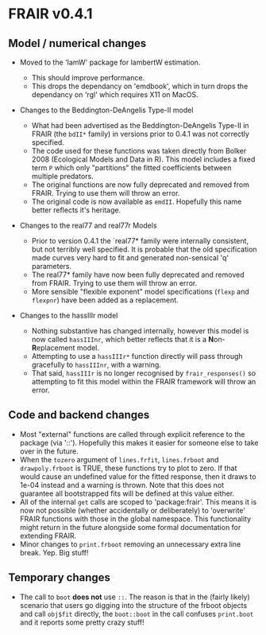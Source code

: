 # FRAIR v0.4.1

## Model / numerical changes
- Moved to the 'lamW' package for lambertW estimation. 
	- This should improve performance.  
	- This drops the dependancy on 'emdbook', which in turn drops the dependancy on 'rgl' which requires X11 on MacOS.  

- Changes to the Beddington-DeAngelis Type-II model 
	- What had been advertised as the Beddington-DeAngelis Type-II in FRAIR (the `bdII*` family) in versions prior to 0.4.1 was not correctly specified. 
	- The code used for these functions was taken directly from Bolker 2008 (Ecological Models and Data in R). This model includes a fixed term `P` which only "partitions" the fitted coefficients between multiple predators.
	- The original functions are now fully deprecated and removed from FRAIR. Trying to use them will throw an error. 
	- The original code is now available as `emdII`. Hopefully this name better reflects it's heritage. 

- Changes to the real77 and real77r Models
    - Prior to version 0.4.1 the `real77* family were internally consistent, but not terribly well specified. It is probable that the old specification made curves very hard to fit and generated non-sensical 'q' parameters. 
    - The real77* family have now been fully deprecated and removed from FRAIR. Trying to use them will throw an error.  
    - More sensible "flexible exponent" model specifications (`flexp` and `flexpnr`) have been added as a replacement. 

- Changes to the hassIIIr model
    - Nothing substantive has changed internally, however this model is now called `hassIIInr`, which better reflects that it is a **N**on-**R**eplacement model.  
    - Attempting to use a `hassIIIr*` function directly will pass through gracefully to `hassIIInr`, with a warning.
    - That said, `hassIIIr` is no longer recognised by `frair_responses()` so attempting to fit this model within the FRAIR framework will throw an error.  
	
## Code and backend changes
- Most "external" functions are called through explicit reference to the package (via '::'). Hopefully this makes it easier for someone else to take over in the future.  
- When the `tozero` argument of `lines.frfit`, `lines.frboot` and `drawpoly.frboot` is TRUE, these functions try to plot to zero. If that would cause an undefined value for the fitted response, then it draws to 1e-04 instead and a warning is thrown. Note that this does not guarantee all bootstrapped fits will be defined at this value either. 
- All of the internal `get` calls are scoped to 'package:frair'. This means it is now not possible (whether accidentally or deliberately) to 'overwrite' FRAIR functions with those in the global namespace. This functionality might return in the future alongside some formal documentation for extending FRAIR. 
- Minor changes to `print.frboot` removing an unnecessary extra line break. Yep. Big stuff! 

## Temporary changes
- The call to `boot` **does not** use `::`.  The reason is that in the (fairly likely) scenario that users go digging into the structure of the frboot objects and call `obj$fit` directly, the `boot::boot` in the call confuses `print.boot` and it reports some pretty crazy stuff! 